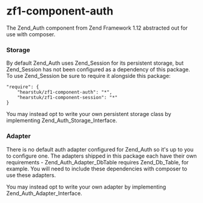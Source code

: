 zf1-component-auth
==================

The Zend_Auth component from Zend Framework 1.12 abstracted out for use with composer.

### Storage

By default Zend_Auth uses Zend_Session for its persistent storage, but Zend_Session has not been configured as a
dependency of this package. To use Zend_Session be sure to require it alongside this package:

    "require": {
        "hearstuk/zf1-component-auth": "*",
        "hearstuk/zf1-component-session": "*"
    }

You may instead opt to write your own persistent storage class by implementing Zend_Auth_Storage_Interface.

### Adapter

There is no default auth adapter configured for Zend_Auth so it's up to you to configure one. The adapters shipped in
this package each have their own requirements - Zend_Auth_Adapter_DbTable requires Zend_Db_Table, for example. You will
need to include these dependencies with composer to use these adapters.

You may instead opt to write your own adapter by implementing Zend_Auth_Adapter_Interface.